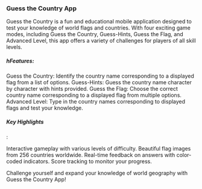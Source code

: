 **<h3>Guess the Country App</h3>**
<p>Guess the Country is a fun and educational mobile application designed to test your knowledge of world flags and countries. With four exciting game modes, including Guess the Country, Guess-Hints, Guess the Flag, and Advanced Level, this app offers a variety of challenges for players of all skill levels.</p>

**<h5>hFeatures:</h5>**
Guess the Country: Identify the country name corresponding to a displayed flag from a list of options.
Guess-Hints: Guess the country name character by character with hints provided.
Guess the Flag: Choose the correct country name corresponding to a displayed flag from multiple options.
Advanced Level: Type in the country names corresponding to displayed flags and test your knowledge.


**<h5>Key Highlights</h5>**:

Interactive gameplay with various levels of difficulty.
Beautiful flag images from 256 countries worldwide.
Real-time feedback on answers with color-coded indicators.
Score tracking to monitor your progress.


Challenge yourself and expand your knowledge of world geography with Guess the Country App!
